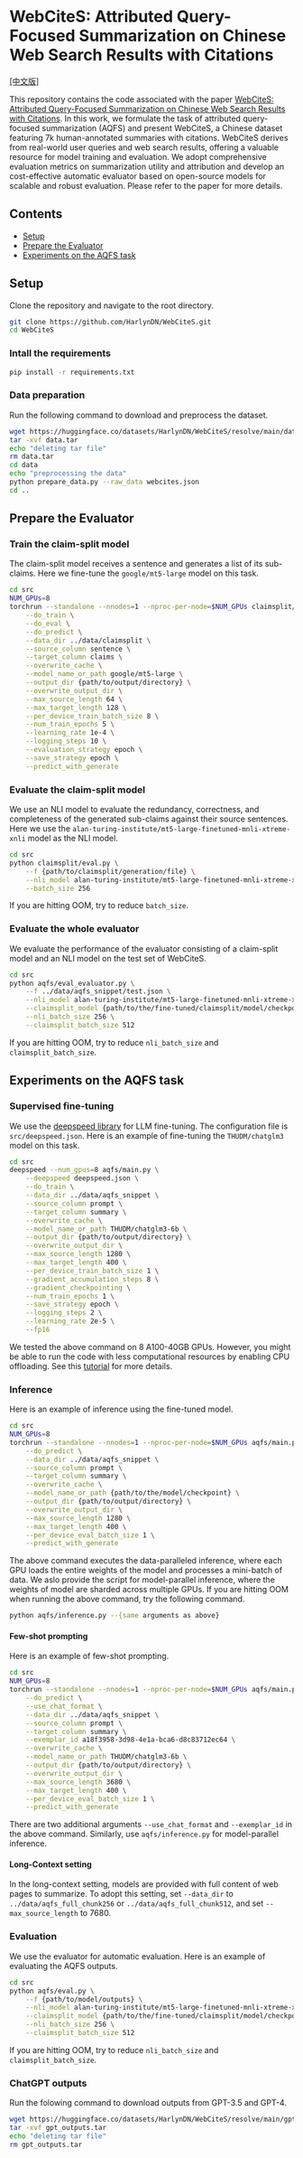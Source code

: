 # WebCiteS: Attributed Query-Focused Summarization on Chinese Web Search Results with Citations
[[中文版]](README_zh.md)

This repository contains the code associated with the paper [WebCiteS: Attributed Query-Focused Summarization on Chinese Web Search Results with Citations](https://arxiv.org/abs/2403.01774). In this work, we formulate the task of attributed query-focused summarization (AQFS) and present WebCiteS, a Chinese dataset featuring 7k human-annotated summaries with citations. WebCiteS derives from real-world user queries and web search results, offering a valuable resource for model training and evaluation. We adopt comprehensive evaluation metrics on summarization utility and attribution and develop an cost-effective automatic evaluator based on open-source models for scalable and robust evaluation. Please refer to the paper for more details.

## Contents
- [Setup](#setup)
- [Prepare the Evaluator](#prepare-the-evaluator)
- [Experiments on the AQFS task](#experiments-on-the-aqfs-task)

## Setup
Clone the repository and navigate to the root directory.
```bash
git clone https://github.com/HarlynDN/WebCiteS.git
cd WebCiteS
```
### Intall the requirements
```bash
pip install -r requirements.txt
```

### Data preparation
Run the following command to download and preprocess the dataset.
```bash
wget https://huggingface.co/datasets/HarlynDN/WebCiteS/resolve/main/data.tar
tar -xvf data.tar
echo "deleting tar file"
rm data.tar
cd data
echo "preprocessing the data"
python prepare_data.py --raw_data webcites.json
cd ..
```

## Prepare the Evaluator

### Train the claim-split model
The claim-split model receives a sentence and generates a list of its sub-claims. Here we fine-tune the `google/mt5-large` model on this task.
```bash
cd src
NUM_GPUs=8
torchrun --standalone --nnodes=1 --nproc-per-node=$NUM_GPUs claimsplit/main.py \
    --do_train \
    --do_eval \
    --do_predict \
    --data_dir ../data/claimsplit \
    --source_column sentence \
    --target_column claims \
    --overwrite_cache \
    --model_name_or_path google/mt5-large \
    --output_dir {path/to/output/directory} \
    --overwrite_output_dir \
    --max_source_length 64 \
    --max_target_length 128 \
    --per_device_train_batch_size 8 \
    --num_train_epochs 5 \
    --learning_rate 1e-4 \
    --logging_steps 10 \
    --evaluation_strategy epoch \
    --save_strategy epoch \
    --predict_with_generate 
```


### Evaluate the claim-split model
We use an NLI model to evaluate the redundancy, correctness, and completeness of the generated sub-claims against their source sentences. Here we use the `alan-turing-institute/mt5-large-finetuned-mnli-xtreme-xnli` model as the NLI model.

```bash
cd src
python claimsplit/eval.py \
    --f {path/to/claimsplit/generation/file} \
    --nli_model alan-turing-institute/mt5-large-finetuned-mnli-xtreme-xnli \
    --batch_size 256
```
If you are hitting OOM, try to reduce `batch_size`.

### Evaluate the whole evaluator
We evaluate the performance of the evaluator consisting of a claim-split model and an NLI model on the test set of WebCiteS.
```bash
cd src
python aqfs/eval_evaluator.py \
    --f ../data/aqfs_snippet/test.json \
    --nli_model alan-turing-institute/mt5-large-finetuned-mnli-xtreme-xnli \
    --claimsplit_model {path/to/the/fine-tuned/claimsplit/model/checkpoint} \
    --nli_batch_size 256 \
    --claimsplit_batch_size 512 
``` 
If you are hitting OOM, try to reduce `nli_batch_size` and `claimsplit_batch_size`.

## Experiments on the AQFS task

### Supervised fine-tuning
We use the [deepspeed library](https://github.com/microsoft/DeepSpeed) for LLM fine-tuning. The configuration file is `src/deepspeed.json`. 
Here is an example of fine-tuning the `THUDM/chatglm3` model on this task.
```bash
cd src
deepspeed --num_gpus=8 aqfs/main.py \
    --deepspeed deepspeed.json \
    --do_train \
    --data_dir ../data/aqfs_snippet \
    --source_column prompt \
    --target_column summary \
    --overwrite_cache \
    --model_name_or_path THUDM/chatglm3-6b \
    --output_dir {path/to/output/directory} \
    --overwrite_output_dir \
    --max_source_length 1280 \
    --max_target_length 400 \
    --per_device_train_batch_size 1 \
    --gradient_accumulation_steps 8 \
    --gradient_checkpointing \
    --num_train_epochs 1 \
    --save_strategy epoch \
    --logging_steps 2 \
    --learning_rate 2e-5 \
    --fp16
```
We tested the above command on 8 A100-40GB GPUs. However, you might be able to run the code with less computational resources by enabling CPU offloading. See this [tutorial](https://huggingface.co/docs/transformers/v4.38.2/deepspeed) for more details.

### Inference
Here is an example of inference using the fine-tuned model.
```bash
cd src
NUM_GPUs=8
torchrun --standalone --nnodes=1 --nproc-per-node=$NUM_GPUs aqfs/main.py \
    --do_predict \
    --data_dir ../data/aqfs_snippet \
    --source_column prompt \
    --target_column summary \
    --overwrite_cache \
    --model_name_or_path {path/to/the/model/checkpoint} \
    --output_dir {path/to/output/directory} \
    --overwrite_output_dir \
    --max_source_length 1280 \
    --max_target_length 400 \
    --per_device_eval_batch_size 1 \
    --predict_with_generate 
```
The above command executes the data-paralleled inference, where each GPU loads the entire weights of the model and processes a mini-batch of data. We aslo provide the script for model-parallel inference, where the weights of model are sharded across multiple GPUs. If you are hitting OOM when running the above command, try the following command. 
```bash
python aqfs/inference.py --{same arguments as above}
```

#### Few-shot prompting
Here is an example of few-shot prompting.
```bash
cd src
NUM_GPUs=8
torchrun --standalone --nnodes=1 --nproc-per-node=$NUM_GPUs aqfs/main.py \
    --do_predict \
    --use_chat_format \
    --data_dir ../data/aqfs_snippet \
    --source_column prompt \
    --target_column summary \
    --exemplar_id a18f3958-3d98-4e1a-bca6-d8c83712ec64 \
    --overwrite_cache \
    --model_name_or_path THUDM/chatglm3-6b \
    --output_dir {path/to/output/directory} \
    --overwrite_output_dir \
    --max_source_length 3680 \
    --max_target_length 400 \
    --per_device_eval_batch_size 1 \
    --predict_with_generate 
```
There are two additional arguments `--use_chat_format` and `--exemplar_id` in the above command. Similarly, use `aqfs/inference.py` for model-parallel inference.

#### Long-Context setting
In the long-context setting, models are provided with full content of web pages to summarize. To adopt this setting, set `--data_dir` to `../data/aqfs_full_chunk256` or `../data/aqfs_full_chunk512`, and set `--max_source_length` to 7680.

### Evaluation
We use the evaluator for automatic evaluation. Here is an example of evaluating the AQFS outputs.
```bash
cd src
python aqfs/eval.py \
    --f {path/to/model/outputs} \
    --nli_model alan-turing-institute/mt5-large-finetuned-mnli-xtreme-xnli \
    --claimsplit_model {path/to/the/fine-tuned/claimsplit/model/checkpoint} \
    --nli_batch_size 256 \
    --claimsplit_batch_size 512 
```
If you are hitting OOM, try to reduce `nli_batch_size` and `claimsplit_batch_size`.

### ChatGPT outputs
Run the folowing command to download outputs from GPT-3.5 and GPT-4.
```bash
wget https://huggingface.co/datasets/HarlynDN/WebCiteS/resolve/main/gpt_outputs.tar
tar -xvf gpt_outputs.tar
echo "deleting tar file"
rm gpt_outputs.tar
```
